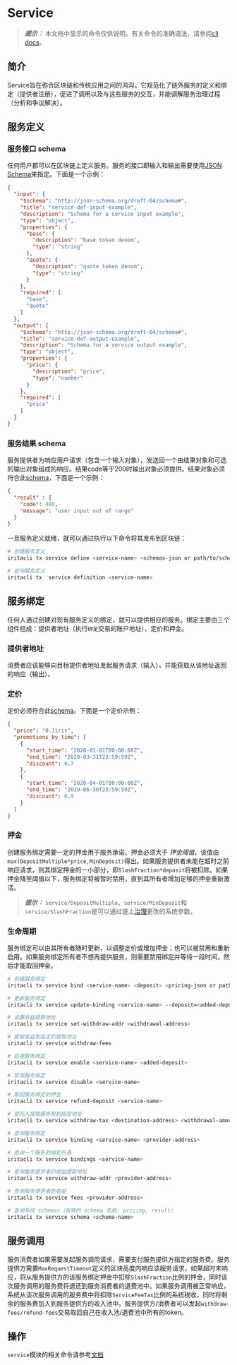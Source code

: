 # Service

> **_提示：_** 本文档中显示的命令仅供说明。有关命令的准确语法，请参阅[cli docs](../cli-client/service.md)。

## 简介

Service旨在弥合区块链和传统应用之间的鸿沟。它规范化了链外服务的定义和绑定（提供者注册），促进了调用以及与这些服务的交互，并能调解服务治理过程（分析和争议解决）。

## 服务定义

### 服务接口 schema

任何用户都可以在区块链上定义服务。服务的接口即输入和输出需要使用[JSON Schema](https://JSON-Schema.org/)来指定。下面是一个示例：

```json
{
  "input": {
    "$schema": "http://json-schema.org/draft-04/schema#",
    "title": "service-def-input-example",
    "description": "Schema for a service input example",
    "type": "object",
    "properties": {
      "base": {
        "description": "base token denom",
        "type": "string"
      },
      "quote": {
        "description": "quote token denom",
        "type": "string"
      }
    },
    "required": [
      "base",
      "quote"
    ]
  },
  "output": {
    "$schema": "http://json-schema.org/draft-04/schema#",
    "title": "service-def-output-example",
    "description": "Schema for a service output example",
    "type": "object",
    "properties": {
      "price": {
        "description": "price",
        "type": "number"
      }
    },
    "required": [
      "price"
    ]
  }
}
```

### 服务结果 schema

服务提供者为响应用户请求（包含一个输入对象），发送回一个由结果对象和可选的输出对象组成的响应。结果code等于200时输出对象必须提供。结果对象必须符合此[schema](service-result.json)，下面是一个示例：

```json
{
  "result" : {
    "code": 400,
    "message": "user input out of range"
  }
}
```

一旦服务定义就绪，就可以通过执行以下命令将其发布到区块链：

```bash
# 创建服务定义
iritacli tx service define <service-name> <schemas-json or path/to/schemas.json> --description=<service-description> --author-description=<author-description> --tags=<tag1,tag2,...>

# 查询服务定义
iritacli tx  service definition <service-name>
```

## 服务绑定

任何人通过创建对现有服务定义的绑定，就可以提供相应的服务。绑定主要由三个组件组成：提供者地址（执行`绑定`交易的账户地址）、定价和押金。

### 提供者地址

消费者应该能够向目标提供者地址发起服务请求（输入），并能获取从该地址返回的响应（输出）。

### 定价

定价必须符合此[schema](service-pricing.json)。下面是一个定价示例：

```json
{
  "price": "0.1iris",
  "promotions_by_time": [
    {
      "start_time": "2020-01-01T00:00:00Z",
      "end_time": "2020-03-31T23:59:59Z",
      "discount": 0.7
    },
    {
      "start_time": "2020-04-01T00:00:00Z",
      "end_time": "2019-06-30T23:59:59Z",
      "discount": 0.9
    }
  ]
}
```

### 押金

创建服务绑定需要一定的押金用于服务承诺。押金必须大于 _押金阈值_，该值由`max(DepositMultiple*price,MinDeposit)`得出。如果服务提供者未能在超时之前响应请求，则其绑定押金的一小部分，即`SlashFraction*deposit`将被扣除。如果押金降至阈值以下，服务绑定将被暂时禁用，直到其所有者增加足够的押金重新激活。

> **_提示：_**  `service/DepositMultiple`、`service/MinDeposit`和`service/SlashFraction`是可以通过链上[治理](governance.md)更改的系统参数。

### 生命周期

服务绑定可以由其所有者随时更新，以调整定价或增加押金；也可以被禁用和重新启用。如果服务绑定所有者不想再提供服务，则需要禁用绑定并等待一段时间，然后才能取回押金。

```bash
# 创建服务绑定
iritacli tx service bind <service-name> <deposit> <pricing-json or path/to/pricing.json>

# 更新服务绑定
iritacli tx service update-binding <service-name> --deposit=<added-deposit> --pricing=<pricing-json or path/to/pricing.json>

# 设置收益提取地址
iritacli tx service set-withdraw-addr <withdrawal-address>

# 提取收益到指定的提取地址
iritacli tx service withdraw-fees

# 启用服务绑定
iritacli tx service enable <service-name> <added-deposit>

# 禁用服务绑定
iritacli tx service disable <service-name>

# 取回服务绑定的押金
iritacli tx service refund-deposit <service-name>

# 受托人提取服务税到指定地址
iritacli tx service withdraw-tax <destination-address> <withdrawal-amount>

# 查询服务绑定
iritacli tx service binding <service-name> <provider-address>

# 查询一个服务的绑定列表
iritacli tx service bindings <service-name>

# 查询服务提供者的收益提取地址
iritacli tx service withdraw-addr <provider-address>

# 查询服务提供者的收益
iritacli tx service fees <provider-address>

# 查询系统 schemas（有效的 schema 名称: pricing, result）
iritacli tx service schema <schema-name>
```

## 服务调用

服务消费者如果需要发起服务调用请求，需要支付服务提供方指定的服务费。服务提供方需要`MaxRequestTimeout`定义的区块高度内响应该服务请求，如果超时未响应，将从服务提供方的该服务绑定押金中扣除`SlashFraction`比例的押金，同时该次服务调用的服务费将退还到服务消费者的退费池中。如果服务调用被正常响应，系统从该次服务调用的服务费中将扣除`ServiceFeeTax`比例的系统税收，同时将剩余的服务费加入到服务提供方的收入池中。服务提供方/消费者可以发起`withdraw-fees/refund-fees`交易取回自己在收入池/退费池中所有的token。

## 操作

`service`模块的相关命令请参考[文档](../cli-client/service.md)

